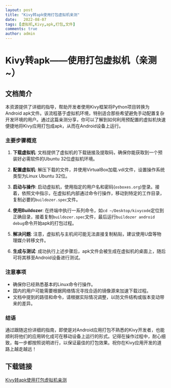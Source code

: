 ```yaml
---
layout: post
title: "Kivy转apk使用打包虚拟机亲测"
date:   2022-08-07
tags: [虚拟机,Kivy,apk,打包,文件]
comments: true
author: admin
---
```

# Kivy转apk——使用打包虚拟机（亲测~）

## 文档简介

本资源提供了详细的指导，帮助开发者使用Kivy框架将Python项目转换为Android apk文件。该流程基于虚拟机环境，特别适合那些希望避免手动配置复杂开发环境的用户。通过这篇亲测分享，你可以了解到如何利用预配置的虚拟机快速便捷地将Kivy应用打包成apk，从而在Android设备上运行。

### 主要步骤概览

1. **下载虚拟机**: 文档提供了虚拟机的下载链接及提取码，确保你能获取到一个预装好必需软件的Ubuntu 32位虚拟机环境。
   
2. **配置虚拟机**: 解压下载的文件，并使用VirtualBox加载.vdi文件，设置操作系统类型为Linux Ubuntu 32位。

3. **启动与操作**: 启动虚拟机，使用指定的用户名和密码(`osboxes.org`)登录。接着，依照文中指示，在虚拟机内部通过命令行操作，移动到特定的工作目录，复制必要的`buildozer.spec`文件。

4. **使用Buildozer**: 在终端中执行一系列命令，如`cd ~/Desktop/kivycode`定位到正确目录，接着复制`buildozer.spec`文件，最后运行`buildozer android debug`命令开始apk的打包过程。

5. **解决问题**: 注意，虚拟机与主机间可能无法直接复制粘贴，建议使用U盘等物理媒介转移文件。

6. **生成与测试**: 成功执行上述步骤后，apk文件会被生成在虚拟机的桌面上，随后可将其移至Android设备进行测试。

### 注意事项

- 确保你已经熟悉基本的Linux命令行操作。
- 国内的用户可能需要根据网络情况寻找合适的镜像源来加速下载过程。
- 文档中提到的路径和命令，请根据实际情况调整，以防文件结构或版本变动带来的差异。

### 结语

通过跟随这份详细的指南，即使是对Android应用打包不熟悉的Kivy开发者，也能顺利将他们的应用转化成可在移动设备上运行的形式。记得在操作过程中，耐心细致，每一步都按照说明进行，以保证最佳的打包效果。祝你在Kivy应用开发的道路上越走越远！

## 下载链接

[Kivy转apk使用打包虚拟机亲测](https://pan.quark.cn/s/f3f2c5b543f9)